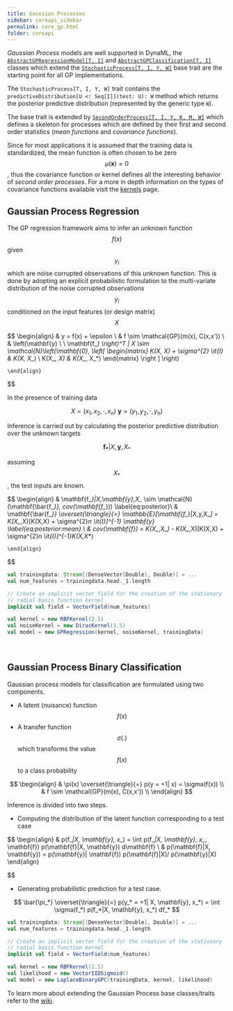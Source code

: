 ```yaml
---
title: Gaussian Processes
sidebar: coreapi_sidebar
permalink: core_gp.html
folder: coreapi
---
```


_Gaussian Process_ models are well supported in DynaML, the [```AbstractGPRegressionModel[T, I]```]({{site.baseurl}}/api_docs/dynaml-core/index.html#io.github.mandar2812.dynaml.models.gp.AbstractGPRegressionModel) and [```AbstractGPClassification[T, I]```](/api_docs/dynaml-core/index.html#io.github.mandar2812.dynaml.models.gp.AbstractGPClassification) classes which extend the [```StochasticProcess[T, I, Y, W]```]({{site.baseurl}}/api_docs/dynaml-core/index.html#io.github.mandar2812.dynaml.models.StochasticProcess) base trait are the starting point for all GP implementations.

The ```StochasticProcess[T, I, Y, W]``` trait contains the ```predictiveDistribution[U <: Seq[I]](test: U): W``` method which returns the posterior predictive distribution (represented by the generic type ```W```).

The base trait is extended by [```SecondOrderProcess[T, I, Y, K, M, W]```]({{site.baseurl}}/api_docs/dynaml-core/index.html#io.github.mandar2812.dynaml.models.SecondOrderProcess) which defines a skeleton for processes which are defined by their first and second order statistics (_mean functions_ and _covariance functions_).

Since for most applications it is assumed that the training data is standardized, the mean function is often chosen to be zero $$\mu(\mathbf{x}) = 0$$, thus the covariance function or kernel defines all the interesting behavior of _second order processes_. For a more in depth information on the types of covariance functions available visit the [kernels]({{site.baseurl}}/core_kernels.html) page.



## Gaussian Process Regression

The GP regression framework aims to infer an unknown function $$f(x)$$ given $$y_i$$ which are noise corrupted observations of this unknown function. This is done by adopting an explicit probabilistic formulation to the multi-variate distribution of the noise corrupted observations $$y_i$$ conditioned on the input features (or design matrix) $$X$$

$$
	\begin{align}
		& y = f(x) + \epsilon \\
		& f \sim \mathcal{GP}(m(x), C(x,x')) \\
		& \left(\mathbf{y} \ \ \mathbf{f_*} \right)^T | X \sim \mathcal{N}\left(\mathbf{0}, \left[ \begin{matrix} K(X, X) + \sigma^{2} \it{I} & K(X, X_*) \\ K(X_*, X) & K(X_*, X_*) \end{matrix} \right ] \right)

	\end{align}
$$


In the presence of training data

$$
	X = (x_1, x_2, \cdot , x_n) \ \mathbf{y} = (y_1, y_2, \cdot , y_n)
$$

Inference is carried out by calculating the posterior predictive distribution over the unknown targets

$$
	\mathbf{f_*}|X,\mathbf{y},X_*
$$

assuming $$ X_* $$, the test inputs are known.

$$
	\begin{align}
		& \mathbf{f_*}|X,\mathbf{y},X_* \sim \mathcal{N}(\mathbf{\bar{f_*}}, cov(\mathbf{f_*}))  \label{eq:posterior}\\
		& \mathbf{\bar{f_*}} \overset{\triangle}{=} \mathbb{E}[\mathbf{f_*}|X,y,X_*] = K(X_*,X)[K(X,X) + \sigma^{2}_n \it{I}]^{-1} \mathbf{y} \label{eq:posterior:mean} \\
		& cov(\mathbf{f_*}) = K(X_*,X_*) - K(X_*,X)[K(X,X) + \sigma^{2}_n \it{I}]^{-1}K(X,X_*)

	\end{align}
$$


```scala
val trainingdata: Stream[(DenseVector[Double], Double)] = ...
val num_features = trainingdata.head._1.length

// Create an implicit vector field for the creation of the stationary
// radial basis function kernel
implicit val field = VectorField(num_features)

val kernel = new RBFKernel(2.5)
val noiseKernel = new DiracKernel(1.5)
val model = new GPRegression(kernel, noiseKernel, trainingData)
```


<br/>

## Gaussian Process Binary Classification

Gaussian process models for classification are formulated using two components.

- A latent (nuisance) function $$f(x)$$
- A transfer function $$\sigma(.)$$ which transforms the value $$f(x)$$ to a class probability

$$
	\begin{align}
		& \pi(x) \overset{\triangle}{=} p(y = +1| x) = \sigma(f(x)) \\
		& f \sim \mathcal{GP}(m(x), C(x,x')) \\
	\end{align}
$$

Inference is divided into two steps.

- Computing the distribution of the latent function corresponding to a test case

$$
\begin{align}
	& p(f_*|X, \mathbf{y}, x_*) = \int p(f_*|X, \mathbf{y}, x_*, \mathbf{f}) p(\mathbf{f}|X, \mathbf{y}) d\mathbf{f} \\
	& p(\mathbf{f}|X, \mathbf{y}) = p(\mathbf{y}| \mathbf{f}) p(\mathbf{f}|X)/ p(\mathbf{y}|X)
\end{align}

$$

- Generating probabilistic prediction for a test case.

$$
\bar{\pi_*} \overset{\triangle}{=} p(y_* = +1| X, \mathbf{y}, x_*) = \int \sigma(f_*) p(f_*|X, \mathbf{y}, x_*) df_*
$$

```scala
val trainingdata: Stream[(DenseVector[Double], Double)] = ...
val num_features = trainingdata.head._1.length

// Create an implicit vector field for the creation of the stationary
// radial basis function kernel
implicit val field = VectorField(num_features)

val kernel = new RBFKernel(2.5)
val likelihood = new VectorIIDSigmoid()
val model = new LaplaceBinaryGPC(trainingData, kernel, likelihood)
```


To learn more about extending the Gaussian Process base classes/traits refer to the [wiki](https://github.com/mandar2812/DynaML/wiki/Gaussian-Processes).
